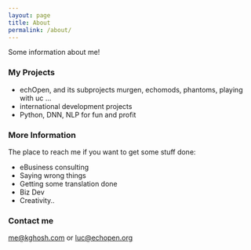 ```yaml
---
layout: page
title: About
permalink: /about/
---
```


Some information about me!

### My Projects

* echOpen, and its subprojects murgen, echomods, phantoms, playing with uc ...
* international development projects
* Python, DNN, NLP for fun and profit

### More Information

The place to reach me if you want to get some stuff done:

* eBusiness consulting
* Saying wrong things
* Getting some translation done
* Biz Dev
* Creativity..


### Contact me

[me@kghosh.com](mailto:me@kghosh.com) or [luc@echopen.org](mailto:luc@echopen.org)
